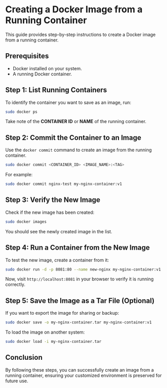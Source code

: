 # Creating a Docker Image from a Running Container

This guide provides step-by-step instructions to create a Docker image from a running container.

## Prerequisites
- Docker installed on your system.
- A running Docker container.

## Step 1: List Running Containers
To identify the container you want to save as an image, run:

```bash
sudo docker ps
```

Take note of the **CONTAINER ID** or **NAME** of the running container.

## Step 2: Commit the Container to an Image
Use the `docker commit` command to create an image from the running container.

```bash
sudo docker commit <CONTAINER_ID> <IMAGE_NAME>:<TAG>
```

For example:
```bash
sudo docker commit nginx-test my-nginx-container:v1
```

## Step 3: Verify the New Image
Check if the new image has been created:

```bash
sudo docker images
```

You should see the newly created image in the list.

## Step 4: Run a Container from the New Image
To test the new image, create a container from it:

```bash
sudo docker run -d -p 8081:80 --name new-nginx my-nginx-container:v1
```

Now, visit `http://localhost:8081` in your browser to verify it is running correctly.

## Step 5: Save the Image as a Tar File (Optional)
If you want to export the image for sharing or backup:

```bash
sudo docker save -o my-nginx-container.tar my-nginx-container:v1
```

To load the image on another system:

```bash
sudo docker load -i my-nginx-container.tar
```

## Conclusion
By following these steps, you can successfully create an image from a running container, ensuring your customized environment is preserved for future use.

